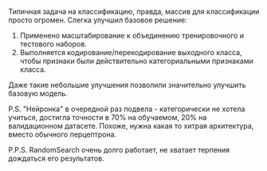 Типичная задача на классификацию, правда, массив для классификации просто огромен. Слегка улучшил базовое решение:

1. Применено масштабирование к объединению тренировочного и тестового наборов.
2. Выполняется кодирование/перекодирование выходного класса, чтобы признаки были действительно категориальными признаками класса.

Даже такие небольшие улучшения позволили значительно улучшить базовую модель.

P.S. "Нейронка" в очередной раз подвела - категорически не хотела учиться, достигла точности в 70% на обучаемом, 20% на валидационном датасете. Похоже, нужна какая то хитрая архитектура, вместо обычного перцептрона.

P.P.S. RandomSearch очень долго работает, не хватает терпения дождаться его результатов.
